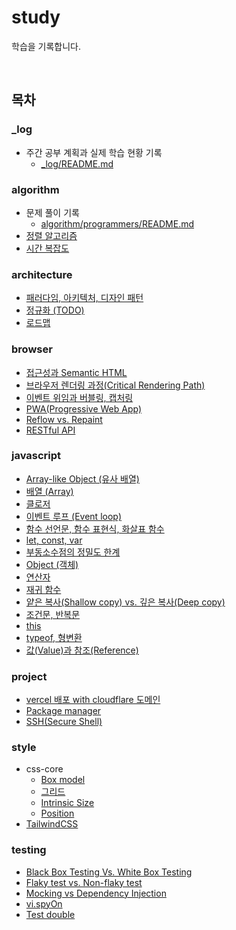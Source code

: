 # study

학습을 기록합니다.

<br>

<!-- TOC_START -->
## 목차

### _log
- 주간 공부 계획과 실제 학습 현황 기록
  - [_log/README.md](/_log/README.md)

### algorithm
- 문제 풀이 기록
  - [algorithm/programmers/README.md](/algorithm/programmers/README.md)
- [정렬 알고리즘](algorithm/sort.md)
- [시간 복잡도](algorithm/time-complexity.md)

### architecture
- [패러다임, 아키텍처, 디자인 패턴](architecture/concept-overview.md)
- [정규화 (TODO)](architecture/normalization.md)
- [로드맵](architecture/roadmap.md)

### browser
- [접근성과 Semantic HTML](browser/a11y.md)
- [브라우저 렌더링 과정(Critical Rendering Path)](browser/critical-rendering-path.md)
- [이벤트 위임과 버블링, 캡처링](browser/event-delegation.md)
- [PWA(Progressive Web App)](browser/pwa.md)
- [Reflow vs. Repaint](browser/reflow-repaint.md)
- [RESTful API](browser/restful-api.md)

### javascript
- [Array-like Object (유사 배열)](javascript/array-like.md)
- [배열 (Array)](javascript/array.md)
- [클로저](javascript/closure.md)
- [이벤트 루프 (Event loop)](javascript/event-loop.md)
- [함수 선언문, 함수 표현식, 화살표 함수](javascript/function.md)
- [let, const, var](javascript/let-const-var.md)
- [부동소수점의 정밀도 한계](javascript/number.md)
- [Object (객체)](javascript/object-map-set.md)
- [연산자](javascript/operator.md)
- [재귀 함수](javascript/recursion.md)
- [얕은 복사(Shallow copy) vs. 깊은 복사(Deep copy)](javascript/shallow-and-deep-copy.md)
- [조건문, 반복문](javascript/statement.md)
- [this](javascript/this.md)
- [typeof, 형변환](javascript/typeof-conversion.md)
- [값(Value)과 참조(Reference)](javascript/value-reference.md)

### project
- [vercel 배포 with cloudflare 도메인](project/deployment-vercel-cloudflare.md)
- [Package manager](project/package-manager.md)
- [SSH(Secure Shell)](project/ssh.md)

### style
- css-core
  - [Box model](style/css-core/box-model.md)
  - [그리드](style/css-core/grid.md)
  - [Intrinsic Size](style/css-core/intrinsic-size.md)
  - [Position](style/css-core/position.md)
- [TailwindCSS](style/tailwind.md)

### testing
- [Black Box Testing Vs. White Box Testing](testing/blackbox-whitebox.md)
- [Flaky test vs. Non-flaky test](testing/flaky-nonflaky.md)
- [Mocking vs Dependency Injection](testing/mocking-di.md)
- [vi.spyOn](testing/spyOn.md)
- [Test double](testing/test-double.md)
<!-- TOC_END -->
